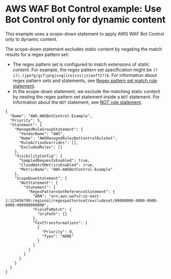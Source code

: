 # AWS WAF Bot Control example: Use Bot Control only for dynamic content<a name="waf-bot-control-example-scope-down-dynamic-content"></a>

This example uses a scope\-down statement to apply AWS WAF Bot Control only to dynamic content\. 

The scope\-down statement excludes static content by negating the match results for a regex pattern set: 
+ The regex pattern set is configured to match extensions of *static content*\. For example, the regex pattern set specification might be `(?i)\.(jpe?g|gif|png|svg|ico|css|js|woff2?)$`\. For information about regex pattern sets and statements, see [Regex pattern set match rule statement](waf-rule-statement-type-regex-pattern-set-match.md)\. 
+ In the scope\-down statement, we exclude the matching static content by nesting the regex pattern set statement inside a `NOT` statement\. For information about the `NOT` statement, see [NOT rule statement](waf-rule-statement-type-not.md)\.

```
{
  "Name": "AWS-AWSBotControl-Example",
  "Priority": 5,
  "Statement": {
    "ManagedRuleGroupStatement": {
      "VendorName": "AWS",
      "Name": "AWSManagedRulesBotControlRuleSet",
      "RuleActionOverrides": [],
      "ExcludedRules": []
    },
    "VisibilityConfig": {
      "SampledRequestsEnabled": true,
      "CloudWatchMetricsEnabled": true,
      "MetricName": "AWS-AWSBotControl-Example"
    },
    "ScopeDownStatement": {
      "NotStatement": {
        "Statement": {
          "RegexPatternSetReferenceStatement": {
            "ARN": "arn:aws:wafv2:us-east-1:123456789:regional/regexpatternset/excludeset/00000000-0000-0000-0000-000000000000",
            "FieldToMatch": {
              "UriPath": {}
            },
            "TextTransformations": [
              {
                "Priority": 0,
                "Type": "NONE"
              }
            ]
          }
        }
      }
    }
  }
}
```